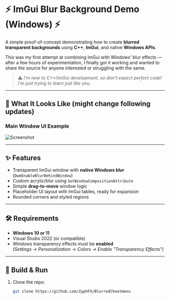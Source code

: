 # ⚡ ImGui Blur Background Demo (Windows) ⚡

A simple proof-of-concept demonstrating how to create **blurred transparent backgrounds** using **C++**, **ImGui**, and native **Windows APIs**.

This was my first attempt at combining ImGui with Windows’ blur effects — after a few hours of experimentation, I finally got it working and wanted to share the source for anyone interested or struggling with the same.

> ⚠️ *I'm new to C++/ImGui development, so don't expect perfect code! I'm just trying to learn just like you.*

---

## 📸 What It Looks Like (might change following updates)

### Main Window UI Example

![Screenshot](preview.png)


---

## ✨ Features

- Transparent ImGui window with **native Windows blur** (`DwmEnableBlurBehindWindow`)
- Custom acrylic/blur using `SetWindowCompositionAttribute`
- Simple **drag-to-move** window logic
- Placeholder UI layout with ImGui tables, ready for expansion
- Rounded corners and styled regions

---

## 🛠️ Requirements

- **Windows 10 or 11**
- Visual Studio 2022 (or compatible)
- Windows transparency effects must be **enabled**  
  *(Settings → Personalization → Colors → Enable "Transparency Effects")*

---

## 🚀 Build & Run

1. Clone the repo:
   ```bash
   git clone https://github.com/ZyphFX/BlurredCheatmenu
